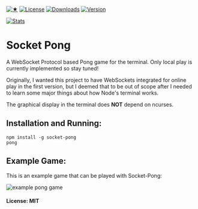[![★](https://img.shields.io/github/stars/sammygrey/socket-pong?label=❤)](https://github.com/sammygrey/socket-pong/stargazers)
[![License](https://img.shields.io/github/license/sammygrey/socket-pong.svg)](https://github.com/sammygrey/socket-pong)
[![Downloads](https://img.shields.io/npm/dm/socket-pong.svg)](https://www.npmjs.com/package/socket-pong)
[![Version](https://img.shields.io/npm/v/socket-pong.svg)](https://www.npmjs.com/package/socket-pong)

[![Stats](https://nodei.co/npm/socket-pong.png?downloads=true&downloadRank=true&stars=true)](https://www.npmjs.com/package/socket=[pmg])

# Socket Pong

A WebSocket Protocol based Pong game for the terminal. Only local play is currently implemented so stay tuned!

Originally, I wanted this project to have WebSockets integrated for online play in the first version, but I deemed that to be out of scope after I needed to learn some major things about how Node's terminal works.

The graphical display in the terminal does **NOT** depend on ncurses.

## Installation and Running:

```
npm install -g socket-pong
pong

```

## Example Game:

This is an example game that can be played with Socket-Pong:

![example pong game](https://user-images.githubusercontent.com/49354894/137556988-7afdedc4-7030-48d4-b8e0-91bdd6c9028d.gif)

#### License: MIT
